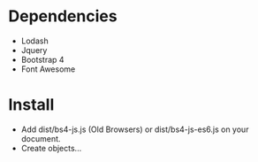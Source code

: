 # Dependencies

- Lodash
- Jquery
- Bootstrap 4
- Font Awesome

# Install

- Add dist/bs4-js.js (Old Browsers)  or dist/bs4-js-es6.js on your document.
- Create objects...